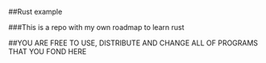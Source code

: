 ##Rust example

###This is a repo with my own roadmap to learn rust

##YOU ARE FREE TO USE, DISTRIBUTE AND CHANGE ALL OF PROGRAMS THAT YOU FOND HERE
